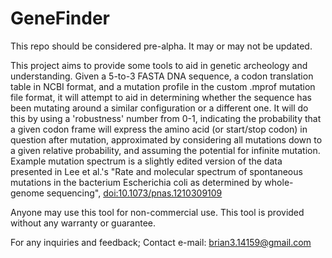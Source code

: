 # GeneFinder

This repo should be considered pre-alpha. It may or may not be updated.

This project aims to provide some tools to aid in genetic archeology and understanding.
Given a 5-to-3 FASTA DNA sequence, a codon translation table in NCBI format, and a mutation profile in the custom .mprof mutation file format, it will attempt to aid in determining whether the sequence has been mutating around a similar configuration or a different one.
It will do this by using a 'robustness' number from 0-1, indicating the probability that a given codon frame will express the amino acid (or start/stop codon) in question after mutation, approximated by considering all mutations down to a given relative probability, and assuming the potential for infinite mutation.
Example mutation spectrum is a slightly edited version of the data presented in Lee et al.'s "Rate and molecular spectrum of spontaneous mutations in the bacterium Escherichia coli as determined by whole-genome sequencing", [doi:10.1073/pnas.1210309109](http://www.pnas.org/content/109/41/E2774)

Anyone may use this tool for non-commercial use. This tool is provided without any warranty or guarantee.

For any inquiries and feedback; Contact e-mail: brian3.14159@gmail.com
